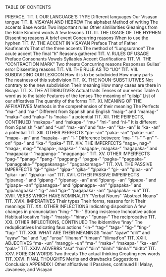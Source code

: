 TABLE OF CONTENTS

PREFACE.
TIT. I. OUR LANGUAGE’S TYPE
	Different languages
	Our Visayan tongue
TIT. II. VISAYAN AND HEBREW
	The alphabet
	Method of writing
	The accents
	Base words
	Two important rules
	Other similiarities
	Gleanings from the Bible
	Kindred words
	A few lessons
TIT. III. THE USAGE OF THE HYPHEN
	Dissenting reasons
	A brief event
	Concurring reasons
	When to use the hyphen
TIT. IV. THE ACCENT IN VISAYAN
	Preface
	That of Father Kaufmann’s
	That of the three accents
	The method of “Lungsuranon”
		The acute accent
		The final “h”
		Reasons gathered
TIT. V. RULES OF USAGE
	Preface
	Consonants
	Vowels
	Syllables
	Accent
	Clarifications
TIT. VI. THE “CONTRACTION MARK”
	Two threats
	Concurring reasons
	Responses
	Gullas’ error
	Dissenting reasons
TIT. VII. THE RULE AS TO “UO”
TIT. VIII. SUBDIVIDING OUR LEXICON
	How it is to be subdivided
	How many parts
	The neatness of this subdivision
TIT. IX. THE NOUN-SUBSTIUTIVES
	Not contrary to the new subdivision
	Their meaning
	How many cases are there in Bisaya
TIT. X. THE ATTRIBUTIVES
	Actual traits
	Tenses of our verbs
	Table
	A word as to the table
	Features of the tenses
	The meaning of “giisip”
	List of our affixatives
	The quantity of the forms
TIT. XI. MEANING OF THE AFFIXATIVES
	Methods in the comprehension of their meaning
	The Perfects
		“ma-” and “na-”
	Different from Spanish and English
		“maig-” and “mamag-”
		“maka-” and “naka-”
	Is “maka-” a potential
TIT. XII. THE PERFECTS, CONTINUED
		“makapa-” and “nakapa-”
		“mu-”
		“mi-” and “ni-”
	It is different from Spanish
		“-an” and “-un”
		“ma- -an” and “na- -an”
		“ka- -an”
	Is “ka- -an” a potential
TIT. XIII. OTHER PERFECTS
		“pa- -an”
		“paka- -an”
		“paka- -un”
		“mapa- -an” and “napaka- -an”
		“i-”
	Difference between: “ma-” “i-” “-an” “-on”
		“ipa-” and “ika-”
		“ipaka-”
TIT. XIV. THE IMPERFECTS
		“naga-, nag-” “maga-, mag-”
		“nagapa-, nagaka-” “magapa-, magaka-”
		“nagapaka-” and “magapaka-”
		“nagpanga-” “magpanga-”
TIT. XV. OTHER IMPERFECTS
		“pag-” “panag-” “pang-” “pagpang-”
		“pagpa-” “pagka-”
		“pagpaka-” “panagpaka-”
		“pagpakanaga-” “pagpakamaga-”
TIT. XVI. THE PASSIVE IMPERFECTS
		“gi-” “gina-”
		“gipa-” “gika-” “gipaka-”
		“gi- -an” “gipa- -an” “gika- -an” “gipaka- -an”
TIT. XVII. OTHER PASSIVE IMPERFECTS
		“gipanag-” and “gipang-”
		“gipanag- -an” and “gipang- -an”
		“gipapa-” and “gipapa- -an”
		“gipanagpa-” and “gipanagpa- -an”
		“gipapaka-” and “gipanagpaka-”
		“ig-” and “iga-”
		“pagapaka- -an” “pagapaka- -un”
TIT. XVIII. VERBS WHICH HAVE NOMINALITY
		“Verbal Nouns”
		“Abstract Nouns”
TIT. XVIX. IMPERATIVES
	Their types
	Their forms, reasons for it
	Their meanings
TIT. XX. OTHER INFLECTIONS
	Indicating disposition
	A few changes in pronunciation
		“hing-” “hi-”
	Strong insistence
	Inchoative action
	Habitual locative
		“isig-” “masig-”
		“hinay-” “punay-”
	The reciprocative
TIT. XXI. OTHER INFLECTIONS, CONTINUED
	The ibidemitive
		“inay”
	The reduplicatives
	Indicating faux actions
	“-in-”
	“tag-” “taga-” “tig-” “ting-” “tug-”
TIT. XXII. WHAT ARE THEIR MEANINGS
	“mao”
		“ayaw” “dili’” and “ayaw”
		“sa” and “ug”
		“unsa”
		“ilhanan” “timaan” “tilimad’on”
TIT. XXIII. ADJECTIVES
	“ma- -un”
	“manggi- -un”
	“ma-” “maka-” “makapa-” “ka- -an” “pala-”
TIT. XXIV. ADVERBS
		“asa” “hain” “diin”
		“dinhi” “dinha’” “didto”
TIT. XXV. FOREIGN WORDS
	Two threats
	The actual thinking
	Creating new words
TIT. XXVI. FINAL THOUGHTS
	Merits and drawbacks
	Suggestions
	Conclusion
APPENDIX
I Other affixatives
II Passives, continued
III Malay, Javanese, and Visayan